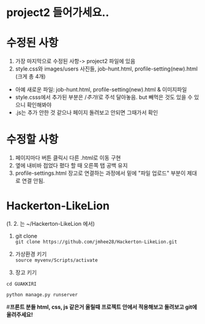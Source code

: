 # project2 들어가세요..

# 수정된 사항
1. 가장 마지막으로 수정된 사항-> project2 파일에 있음
2. style.css와 images/users 사진들, job-hunt.html, profile-setting(new).html (크게 총 4개)
  - 아예 새로운 파일: job-hunt.html, profile-setting(new).html & 이미지파일
  - style.csss에서 추가된 부분은 /*추가*/로 주석 달아놓음. but 빼먹은 것도 있을 수 있으니 확인해봐야
  - .js는 추가 안한 것 같으나 페이지 돌려보고 안되면 그때가서 확인

# **수정할 사항**

1. 페이지마다 버튼 클릭시 다른 .html로 이동 구현
2. 옆에 내비바 접었다 폈다 할 때 오른쪽 탭 공백 유지
3. profile-settings.html 장고로 연결하는 과정에서 밑에 "파일 업로드" 부분이 제대로 연결 안됨. 


# Hackerton-LikeLion

(1. 2. 는 ~/Hackerton-LikeLion 에서)
1. git clone  
 ```git clone https://github.com/jmhee28/Hackerton-LikeLion.git```

2. 가상환경 키기  
 ```source myvenv/Scripts/activate```

3. 장고 키기  

 ```cd GUAKKIRI```  

 ```python manage.py runserver```



#**프론트 분들 html, css, js 같은거 올릴때 프로젝트 안에서 적용해보고 돌려보고 git에 올려주세요!**


